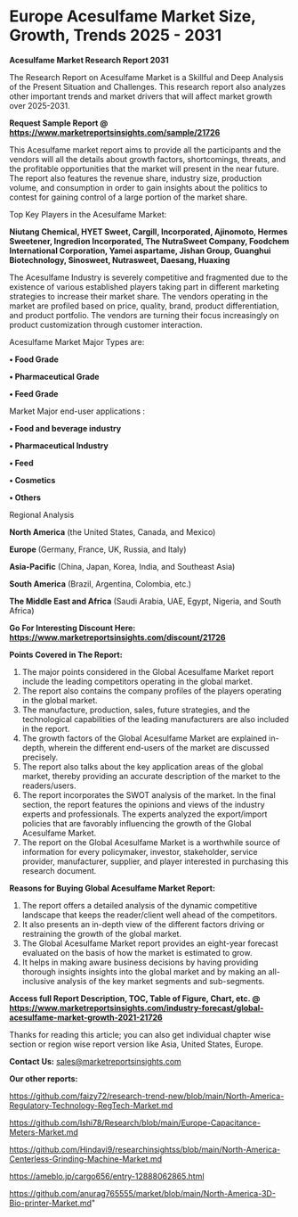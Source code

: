 # Europe Acesulfame Market Size, Growth, Trends 2025 - 2031

<strong>Acesulfame Market Research Report 2031</strong>

The Research Report on Acesulfame Market is a Skillful and Deep Analysis of the Present Situation and Challenges. This research report also analyzes other important trends and market drivers that will affect market growth over 2025-2031.

<strong>Request Sample Report @ <a href=https://www.marketreportsinsights.com/sample/21726>https://www.marketreportsinsights.com/sample/21726</a></strong>

This Acesulfame market report aims to provide all the participants and the vendors will all the details about growth factors, shortcomings, threats, and the profitable opportunities that the market will present in the near future. The report also features the revenue share, industry size, production volume, and consumption in order to gain insights about the politics to contest for gaining control of a large portion of the market share.

Top Key Players in the Acesulfame Market:

<strong>Niutang Chemical, HYET Sweet, Cargill, Incorporated, Ajinomoto, Hermes Sweetener, Ingredion Incorporated, The NutraSweet Company, Foodchem International Corporation, Yamei aspartame, Jishan Group, Guanghui Biotechnology, Sinosweet, Nutrasweet, Daesang, Huaxing</strong>

The Acesulfame Industry is severely competitive and fragmented due to the existence of various established players taking part in different marketing strategies to increase their market share. The vendors operating in the market are profiled based on price, quality, brand, product differentiation, and product portfolio. The vendors are turning their focus increasingly on product customization through customer interaction.

Acesulfame Market Major Types are:

<strong>• Food Grade

• Pharmaceutical Grade

• Feed Grade</strong>

Market Major end-user applications :

<strong>• Food and beverage industry

• Pharmaceutical Industry

• Feed

• Cosmetics

• Others</strong>

Regional Analysis

</u><strong><b>North America</b></strong> (the United States, Canada, and Mexico)

<strong><b>Europe </b></strong>(Germany, France, UK, Russia, and Italy)

<strong><b>Asia-Pacific</b></strong> (China, Japan, Korea, India, and Southeast Asia)

<strong><b>South America</b></strong> (Brazil, Argentina, Colombia, etc.)

<strong><b>The Middle East and Africa</b></strong> (Saudi Arabia, UAE, Egypt, Nigeria, and South Africa)

<strong>Go For Interesting Discount Here: <a href=https://www.marketreportsinsights.com/discount/21726>https://www.marketreportsinsights.com/discount/21726</a></strong>

<strong>Points Covered in The Report:</strong>
<ol>
  <li>The major points considered in the Global Acesulfame Market report include the leading competitors operating in the global market.</li>
  <li>The report also contains the company profiles of the players operating in the global market.</li>
  <li>The manufacture, production, sales, future strategies, and the technological capabilities of the leading manufacturers are also included in the report.</li>
  <li>The growth factors of the Global Acesulfame Market are explained in-depth, wherein the different end-users of the market are discussed precisely.</li>
  <li>The report also talks about the key application areas of the global market, thereby providing an accurate description of the market to the readers/users.</li>
  <li>The report incorporates the SWOT analysis of the market. In the final section, the report features the opinions and views of the industry experts and professionals. The experts analyzed the export/import policies that are favorably influencing the growth of the Global Acesulfame Market.</li>
  <li>The report on the Global Acesulfame Market is a worthwhile source of information for every policymaker, investor, stakeholder, service provider, manufacturer, supplier, and player interested in purchasing this research document.</li>
</ol>
<strong>Reasons for Buying Global Acesulfame Market Report:</strong>

<ol>
  <li>The report offers a detailed analysis of the dynamic competitive landscape that keeps the reader/client well ahead of the competitors.</li>
  <li>It also presents an in-depth view of the different factors driving or restraining the growth of the global market.</li>
  <li>The Global Acesulfame Market report provides an eight-year forecast evaluated on the basis of how the market is estimated to grow.</li>
  <li>It helps in making aware business decisions by having providing thorough insights insights into the global market and by making an all-inclusive analysis of the key market segments and sub-segments.</li>
</ol>
<strong>Access full Report Description, TOC, Table of Figure, Chart, etc. @ <a href=https://www.marketreportsinsights.com/industry-forecast/global-acesulfame-market-growth-2021-21726>https://www.marketreportsinsights.com/industry-forecast/global-acesulfame-market-growth-2021-21726</a></strong>


Thanks for reading this article; you can also get individual chapter wise section or region wise report version like Asia, United States, Europe.

<strong>Contact Us:</strong>
sales@marketreportsinsights.com

<strong>Our other reports:</strong>

<a href=https://github.com/faizy72/research-trend-new/blob/main/North-America-Regulatory-Technology-RegTech-Market.md>https://github.com/faizy72/research-trend-new/blob/main/North-America-Regulatory-Technology-RegTech-Market.md</a>

<a href=https://github.com/Ishi78/Research/blob/main/Europe-Capacitance-Meters-Market.md>https://github.com/Ishi78/Research/blob/main/Europe-Capacitance-Meters-Market.md</a>

<a href=https://github.com/Hindavi9/researchinsightss/blob/main/North-America-Centerless-Grinding-Machine-Market.md>https://github.com/Hindavi9/researchinsightss/blob/main/North-America-Centerless-Grinding-Machine-Market.md</a>

<a href=https://ameblo.jp/cargo656/entry-12888062865.html>https://ameblo.jp/cargo656/entry-12888062865.html</a>

<a href=https://github.com/anurag765555/market/blob/main/North-America-3D-Bio-printer-Market.md>https://github.com/anurag765555/market/blob/main/North-America-3D-Bio-printer-Market.md</a>"
